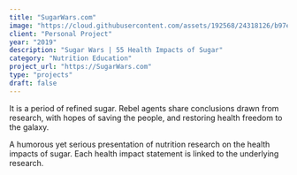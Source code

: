 ```yaml
---
title: "SugarWars.com"
image: "https://cloud.githubusercontent.com/assets/192568/24318126/b97e0dae-10d6-11e7-9107-df7fcc1d1939.png"
client: "Personal Project"
year: "2019"
description: "Sugar Wars | 55 Health Impacts of Sugar"
category: "Nutrition Education"
project_url: "https://SugarWars.com"
type: "projects"
draft: false
---
```


It is a period of refined sugar. Rebel agents share conclusions drawn from research, with hopes of saving the people, and restoring health freedom to the galaxy.

A humorous yet serious presentation of nutrition research on the health impacts of sugar. Each health impact statement is linked to the underlying research.
